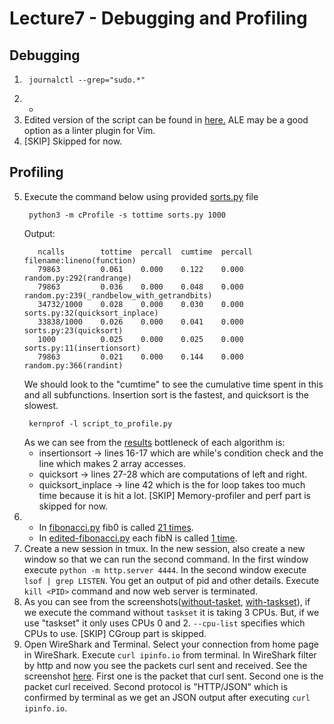 # Lecture7 - Debugging and Profiling
## Debugging
1. ```
    journalctl --grep="sudo.*"
   ```
2. -
3. Edited version of the script can be found in [here.](/Lecture07/edited-script.sh) ALE may be a good option as a linter plugin for Vim.
4. [SKIP] Skipped for now.
## Profiling
5. Execute the command below using provided [sorts.py](/Lecture07/sorts.py) file
   ```
    python3 -m cProfile -s tottime sorts.py 1000
   ```
   Output:
   ```
      ncalls        tottime  percall  cumtime  percall filename:lineno(function)
	  79863         0.061    0.000    0.122    0.000 random.py:292(randrange)
	  79863         0.036    0.000    0.048    0.000 random.py:239(_randbelow_with_getrandbits)
	  34732/1000    0.028    0.000    0.030    0.000 sorts.py:32(quicksort_inplace)
	  33838/1000    0.026    0.000    0.041    0.000 sorts.py:23(quicksort)
	  1000          0.025    0.000    0.025    0.000 sorts.py:11(insertionsort)
	  79863         0.021    0.000    0.144    0.000 random.py:366(randint)
   ```
   We should look to the "cumtime" to see the cumulative time spent in this and all subfunctions.
   Insertion sort is the fastest, and quicksort is the slowest.
   ```
    kernprof -l script_to_profile.py
   ```
   As we can see from the [results](/Lecture07/sortResults.txt) bottleneck of each algorithm is:
     - insertionsort -> lines 16-17 which are while's condition check and the line which makes 2 array accesses.
     - quicksort -> lines 27-28 which are computations of left and right.
     - quicksort_inplace -> line 42 which is the for loop takes too much time because it is hit a lot.
   [SKIP] Memory-profiler and perf part is skipped for now.
6. - In [fibonacci.py](/Lecture07/fibonacci.py) fib0 is called [21 times](/Lecture07/fibonacci.png).
   - In [edited-fibonacci.py](/Lecture07/edited-fibonacci.py) each fibN is called [1 time](/Lecture07/edited-fibonacci.png).
7. Create a new session in tmux.
   In the new session, also create a new window so that we can run the second command.
   In the first window execute `python -m http.server 4444`.
   In the second window execute `lsof | grep LISTEN`. You get an output of pid and other details.
   Execute `kill <PID>` command and now web server is terminated.
8. As you can see from the screenshots([without-tasket](/Lecture07/without-tasket.png), [with-taskset](/Lecture07/with-taskset.png)), if we execute the command without `taskset` it is taking 3 CPUs.
   But, if we use "taskset" it only uses CPUs 0 and 2. `--cpu-list` specifies which CPUs to use.
   [SKIP] CGroup part is skipped.
9. Open WireShark and Terminal.
   Select your connection from home page in WireShark.
   Execute `curl ipinfo.io` from terminal.
   In WireShark filter by http and now you see the packets curl sent and received. See the screenshot [here](/Lecture07/wireshark.png).
   First one is the packet that curl sent.
   Second one is the packet curl received.
   Second protocol is "HTTP/JSON" which is confirmed by terminal as we get an JSON output after executing `curl ipinfo.io`.
